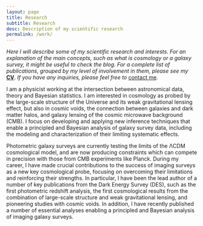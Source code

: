 ```yaml
---
layout: page
title: Research
subtitle: Research
desc: Description of my scientific research
permalink: /work/
---
```


<div class="pretty-links">
  
*Here I will describe some of my scientific research and interests. For an explanation of the main concepts, such as what is cosmology or a galaxy survey, it might be useful to check the blog. For a complete list of publications, grouped by my level of involvement in them, please see my* [**CV**](https://www.dropbox.com/s/hd4oz11je1top9m/cv_publist_csanchez.pdf?raw=1). *If you have any inquiries, please feel free to* <a href="mailto:carles.sanchez.alonso@gmail.com">contact me</a>.

I am a physicist working at the intersection between astronomical data, theory and Bayesian statistics. I am interested in cosmology as probed by the large-scale structure of the Universe and its weak gravitational lensing effect, but also in cosmic voids, the connection between galaxies and dark matter halos, and galaxy lensing of the cosmic microwave background (CMB). I focus on developing and applying new inference techniques that enable a principled and Bayesian analysis of galaxy survey data, including the modeling and characterization of their limiting systematic effects.

Photometric galaxy surveys are currently testing the limits of the ΛCDM cosmological model, and are now producing constraints which can compete in precision with those from CMB experiments like Planck. During my career, I have made crucial contributions to the success of imaging surveys as a new key cosmological probe, focusing on overcoming their limitations and reinforcing their strengths. In particular, I have been the lead author of a number of key publications from the Dark Energy Survey (DES), such as the first photometric redshift analysis, the first cosmological results from the combination of large-scale structure and weak gravitational lensing, and pioneering studies with cosmic voids. In addition, I have recently published a number of essential analyses enabling a principled and Bayesian analysis of imaging galaxy surveys.
